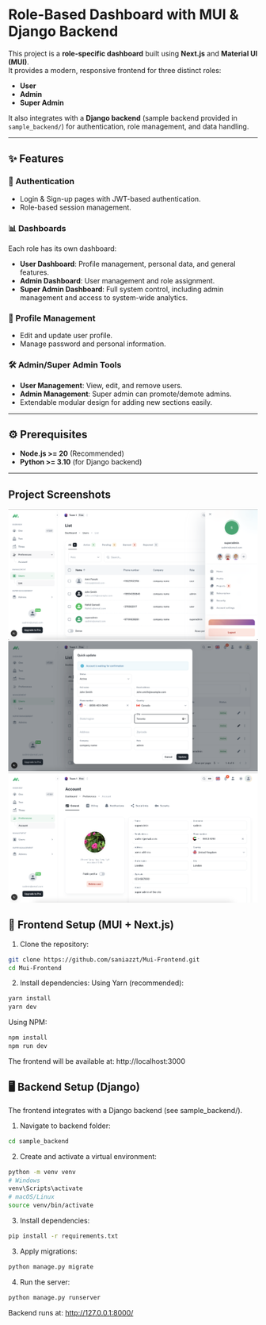 # Role-Based Dashboard with MUI & Django Backend

This project is a **role-specific dashboard** built using **Next.js** and **Material UI (MUI)**.  
It provides a modern, responsive frontend for three distinct roles:

- **User**
- **Admin**
- **Super Admin**

It also integrates with a **Django backend** (sample backend provided in `sample_backend/`) for authentication, role management, and data handling.

---

## ✨ Features

### 🔐 Authentication
- Login & Sign-up pages with JWT-based authentication.
- Role-based session management.

### 📊 Dashboards
Each role has its own dashboard:
- **User Dashboard**: Profile management, personal data, and general features.
- **Admin Dashboard**: User management and role assignment.
- **Super Admin Dashboard**: Full system control, including admin management and access to system-wide analytics.

### 👤 Profile Management
- Edit and update user profile.
- Manage password and personal information.

### 🛠️ Admin/Super Admin Tools
- **User Management**: View, edit, and remove users.
- **Admin Management**: Super admin can promote/demote admins.
- Extendable modular design for adding new sections easily.

---

## ⚙️ Prerequisites

- **Node.js >= 20** (Recommended)  
- **Python >= 3.10** (for Django backend)  

---

## Project Screenshots
![main dashboard](image.png)
![quick edit](image-1.png)
![edit profile](image-2.png)

## 🚀 Frontend Setup (MUI + Next.js)

1. Clone the repository:

```bash
git clone https://github.com/saniazzt/Mui-Frontend.git
cd Mui-Frontend
```

2. Install dependencies:
Using Yarn (recommended):
```bash
yarn install
yarn dev
```

Using NPM:
```bash
npm install
npm run dev
```

The frontend will be available at:
http://localhost:3000

## 🖥️ Backend Setup (Django)
The frontend integrates with a Django backend (see sample_backend/).
1. Navigate to backend folder:
```bash
cd sample_backend
```
2. Create and activate a virtual environment:
```bash
python -m venv venv
# Windows
venv\Scripts\activate
# macOS/Linux
source venv/bin/activate
```
3. Install dependencies:
```bash
pip install -r requirements.txt
```

3. Apply migrations:
```bash
python manage.py migrate
```
4. Run the server:
```bash
python manage.py runserver
```
Backend runs at:
http://127.0.0.1:8000/